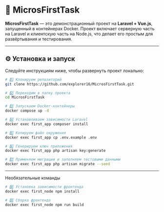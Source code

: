 # 🚀 MicrosFirstTask

**MicrosFirstTask** — это демонстрационный проект на **Laravel + Vue.js**, запущенный в контейнерах Docker. Проект включает серверную часть на Laravel и клиентскую часть на Node.js, что делает его простым для развёртывания и тестирования.

---

## ⚙️ Установка и запуск

Следуйте инструкциям ниже, чтобы развернуть проект локально:

```bash
# 1️⃣ Клонируем репозиторий
git clone https://github.com/explorer16/MicrosFirstTask.git
```

```bash
# 2️⃣ Переходим в папку проекта
cd MicrosFirstTask
```

```bash
# 3️⃣ Запускаем Docker-контейнеры
docker compose up -d
```
```bash
# 4️⃣ Устанавливаем зависимости Laravel
docker exec first_app composer install
```
```bash
# 5️⃣ Копируем файл окружения
docker exec first_app cp .env.example .env
```
```bash
# 6️⃣ Генерируем ключ приложения
docker exec first_app php artisan key:generate
```
```bash
# 7️⃣ Применяем миграции и заполняем тестовыми данными
docker exec first_app php artisan migrate --seed
```

<hr>
Необязательные команды

```bash
# 8️⃣ Установка зависимости фронтенда
docker exec first_node npm install
```
```bash
# 9️⃣ Сборка фронтенда
docker exec first_node npm run build
```
